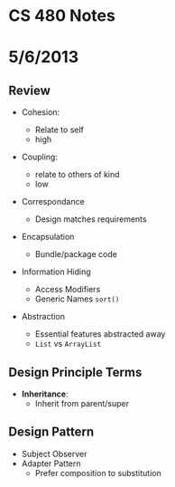 # CS 480 Notes
# 5/6/2013

## Review
- Cohesion:
    - Relate to self
    - high

- Coupling:
    - relate to others of kind
    - low

- Correspondance
    - Design matches requirements

- Encapsulation
    - Bundle/package code

- Information Hiding
    - Access Modifiers
    - Generic Names ``sort()``

- Abstraction
    - Essential features abstracted away
    - ``List`` vs ``ArrayList``

## Design Principle Terms
- **Inheritance**: 
    - Inherit from parent/super 

## Design Pattern
- Subject Observer
- Adapter Pattern
    - Prefer composition to substitution
